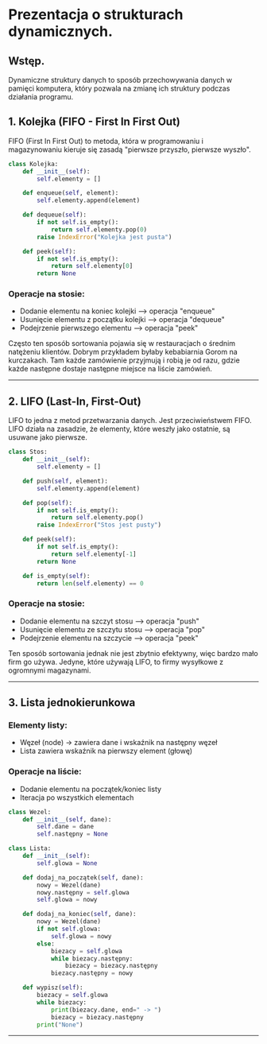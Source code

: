 # Prezentacja o strukturach dynamicznych.

## Wstęp.

Dynamiczne struktury danych to sposób przechowywania danych w pamięci komputera, który pozwala na zmianę ich struktury podczas działania programu.

## 1. Kolejka (FIFO - First In First Out)

FIFO (First In First Out) to metoda, która w programowaniu i magazynowaniu kieruje się zasadą "pierwsze przyszło, pierwsze wyszło".

```python
class Kolejka:
    def __init__(self):
        self.elementy = []

    def enqueue(self, element):
        self.elementy.append(element)

    def dequeue(self):
        if not self.is_empty():
            return self.elementy.pop(0)
        raise IndexError("Kolejka jest pusta")

    def peek(self):
        if not self.is_empty():
            return self.elementy[0]
        return None
```
### Operacje na stosie:
- Dodanie elementu na koniec kolejki –> operacja "enqueue"
- Usunięcie elementu z początku kolejki –> operacja "dequeue"
- Podejrzenie pierwszego elementu –> operacja "peek"

Często ten sposób sortowania pojawia się w restauracjach o średnim natężeniu klientów. Dobrym przykładem byłaby kebabiarnia Gorom na kurczakach.
Tam każde zamówienie przyjmują i robią je od razu, gdzie każde następne dostaje następne miejsce na liście zamówień.

---

## 2. LIFO (Last-In, First-Out) 

LIFO to jedna z metod przetwarzania danych. Jest przeciwieństwem FIFO. LIFO działa na zasadzie, że elementy, które weszły jako ostatnie, są usuwane jako pierwsze.

```python
class Stos:
    def __init__(self):
        self.elementy = []

    def push(self, element):
        self.elementy.append(element)

    def pop(self):
        if not self.is_empty():
            return self.elementy.pop()
        raise IndexError("Stos jest pusty")

    def peek(self):
        if not self.is_empty():
            return self.elementy[-1]
        return None

    def is_empty(self):
        return len(self.elementy) == 0

```
### Operacje na stosie:
- Dodanie elementu na szczyt stosu –> operacja "push"
- Usunięcie elementu ze szczytu stosu –> operacja "pop"
- Podejrzenie elementu na szczycie –> operacja "peek"

Ten sposób sortowania jednak nie jest zbytnio efektywny, więc bardzo mało firm go używa. 
Jedyne, które używają LIFO, to firmy wysyłkowe z ogromnymi magazynami.

---

## 3. Lista jednokierunkowa 

### Elementy listy:

- Węzeł (node) -> zawiera dane i wskaźnik na następny węzeł
- Lista zawiera wskaźnik na pierwszy element (głowę)

### Operacje na liście:

- Dodanie elementu na początek/koniec listy
- Iteracja po wszystkich elementach

```python
class Wezel:
    def __init__(self, dane):
        self.dane = dane
        self.następny = None

class Lista:
    def __init__(self):
        self.glowa = None

    def dodaj_na_początek(self, dane):
        nowy = Wezel(dane)
        nowy.następny = self.glowa
        self.glowa = nowy

    def dodaj_na_koniec(self, dane):
        nowy = Wezel(dane)
        if not self.glowa:
            self.glowa = nowy
        else:
            biezacy = self.glowa
            while biezacy.następny:
                biezacy = biezacy.następny
            biezacy.następny = nowy

    def wypisz(self):
        biezacy = self.glowa
        while biezacy:
            print(biezacy.dane, end=" -> ")
            biezacy = biezacy.następny
        print("None")
```



---
